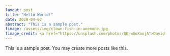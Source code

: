 ```yaml
---
layout: post
title: "Hello World!"
date: 2020-04-07
abstract: "This is a sample post."
fimage: /assets/img/clown-fish-in-anemone.jpg
fimage_credit: <a href="https://unsplash.com/photos/QK-wGoXoojA">David Clode, license free</a>
---
```


This is a sample post. You may create more posts like this.
